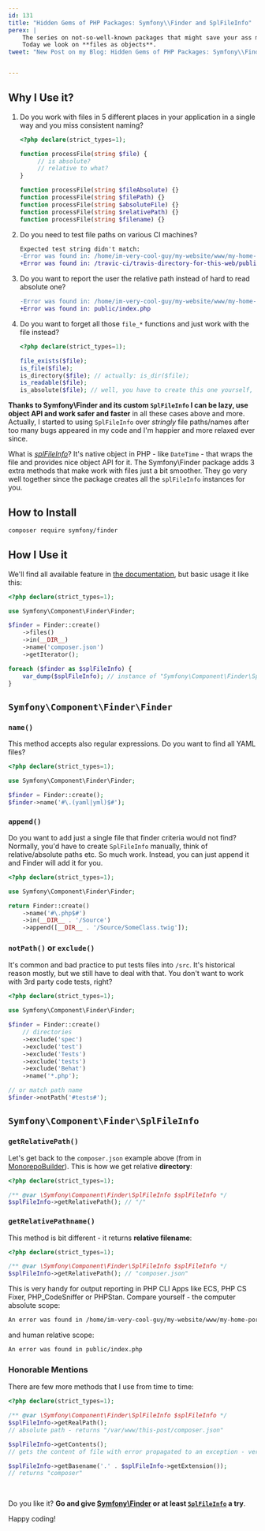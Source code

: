 ```yaml
---
id: 131
title: "Hidden Gems of PHP Packages: Symfony\\Finder and SplFileInfo"
perex: |
    The series on not-so-well-known packages that might save your ass more than you think continues.
    Today we look on **files as objects**.
tweet: "New Post on my Blog: Hidden Gems of PHP Packages: Symfony\\Finder and SplFileInfo #symfony #filesystem #php #spl"


---
```


## Why I Use it?

1. Do you work with files in 5 different places in your application in a single way and you miss consistent naming?

    ```php
    <?php declare(strict_types=1);

    function processFile(string $file) {
         // is absolute?
         // relative to what?
    }

    function processFile(string $fileAbsolute) {}
    function processFile(string $filePath) {}
    function processFile(string $absoluteFile) {}
    function processFile(string $relativePath) {}
    function processFile(string $filename) {}
    ```

2. Do you need to test file paths on various CI machines?

    ```diff
    Expected test string didn't match:
    -Error was found in: /home/im-very-cool-guy/my-website/www/my-home-porn-web/public/index.php
    +Error was found in: /travic-ci/travis-directory-for-this-web/public/index.php
    ```

3. Do you want to report the user the relative path instead of hard to read absolute one?

    ```diff
    -Error was found in: /home/im-very-cool-guy/my-website/www/my-home-porn-web/public/index.php
    +Error was found in: public/index.php
    ```

4. Do you want to forget all those `file_*` functions and just work with the file instead?

    ```php
    <?php declare(strict_types=1);

    file_exists($file);
    is_file($file);
    is_directory($file); // actually: is_dir($file);
    is_readable($file);
    is_absolute($file); // well, you have to create this one yourself, and don't forget the Windows and Linux differences!
    ```

**Thanks to Symfony\Finder and its custom `SplFileInfo` I can be lazy, use object API and work safer and faster** in all these cases above and more. Actually, I started to using `SplFileInfo` over *stringly* file paths/names after too many bugs appeared in my code and I'm happier and more relaxed ever since.

What is [*splFileInfo*](http://php.net/manual/en/class.splfileinfo.php)? It's native object in PHP - like `DateTime` - that wraps the file and provides nice object API for it. The Symfony\Finder package adds 3 extra methods that make work with files just a bit smoother. They go very well together since the package creates all the `splFileInfo` instances for you.

## How to Install

```bash
composer require symfony/finder
```

## How I Use it

We'll find all available feature in [the documentation](https://symfony.com/doc/current/components/finder.html), but basic usage it like this:

```php
<?php declare(strict_types=1);

use Symfony\Component\Finder\Finder;

$finder = Finder::create()
    ->files()
    ->in(__DIR__)
    ->name('composer.json')
    ->getIterator();

foreach ($finder as $splFileInfo) {
    var_dump($splFileInfo); // instance of "Symfony\Component\Finder\SplFileInfo"
}
```

## `Symfony\Component\Finder\Finder`

### `name()`

This method accepts also regular expressions. Do you want to find all YAML files?

```php
<?php declare(strict_types=1);

use Symfony\Component\Finder\Finder;

$finder = Finder::create();
$finder->name('#\.(yaml|yml)$#');
```

### `append()`

Do you want to add just a single file that finder criteria would not find? Normally, you'd have to create `SplFileInfo` manually, think of relative/absolute paths etc. So much work. Instead, you can just append it and Finder will add it for you.

```php
<?php declare(strict_types=1);

use Symfony\Component\Finder\Finder;

return Finder::create()
    ->name('#\.php$#')
    ->in(__DIR__ . '/Source')
    ->append([__DIR__ . '/Source/SomeClass.twig']);
```

### `notPath()` or `exclude()`

It's common and bad practice to put tests files into `/src`. It's historical reason mostly, but we still have to deal with that.
You don't want to work with 3rd party code tests, right?

```php
<?php declare(strict_types=1);

use Symfony\Component\Finder\Finder;

$finder = Finder::create()
    // directories
    ->exclude('spec')
    ->exclude('test')
    ->exclude('Tests')
    ->exclude('tests')
    ->exclude('Behat')
    ->name('*.php');

// or match path name
$finder->notPath('#tests#');
```

## `Symfony\Component\Finder\SplFileInfo`

### `getRelativePath()`

Let's get back to the `composer.json` example above (from in [MonorepoBuilder](https://github.com/Symplify/MonorepoBuilder/blob/71d81fe279b43b3353d107560198fd5cf52d487c/src/PackageComposerFinder.php#L23-L38)). This is how we get relative **directory**:

```php
<?php declare(strict_types=1);

/** @var \Symfony\Component\Finder\SplFileInfo $splFileInfo */
$splFileInfo->getRelativePath(); // "/"
```

### `getRelativePathname()`

This method is bit different - it returns **relative filename**:

```php
<?php declare(strict_types=1);

/** @var \Symfony\Component\Finder\SplFileInfo $splFileInfo */
$splFileInfo->getRelativePath(); // "composer.json"
```

This is very handy for output reporting in PHP CLI Apps like ECS, PHP CS Fixer, PHP_CodeSniffer or PHPStan. Compare yourself - the computer absolute scope:

```diff
An error was found in /home/im-very-cool-guy/my-website/www/my-home-porn-web/public/index.php
```

and human relative scope:

```diff
An error was found in public/index.php
```

### Honorable Mentions

There are few more methods that I use from time to time:

```php
<?php declare(strict_types=1);

/** @var \Symfony\Component\Finder\SplFileInfo $splFileInfo */
$splFileInfo->getRealPath();
// absolute path - returns "/var/www/this-post/composer.json"

$splFileInfo->getContents();
// gets the content of file with error propagated to an exception - very nice!

$splFileInfo->getBasename('.' . $splFileInfo->getExtension());
// returns "composer"
```

<br>

Do you like it? **Go and give [Symfony\Finder](https://github.com/symfony/finder) or at least [`SplFileInfo`](http://php.net/manual/en/class.splfileinfo.php) a try**.

Happy coding!
